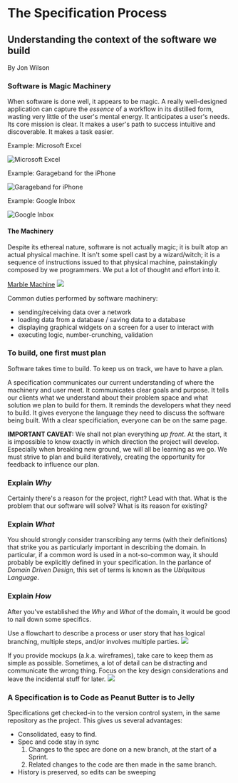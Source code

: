 # The Specification Process
## Understanding the context of the software we build

By Jon Wilson

### Software is Magic Machinery
When software is done well, it appears to be magic.  A really well-designed application can capture the *essence* of a workflow in its distilled form, wasting very little of the user's mental energy.  It anticipates a user's needs.  Its core mission is clear.  It makes a user's path to success intuitive and discoverable.  It makes a task easier.

Example: Microsoft Excel

![Microsoft Excel](excel.jpg)

Example: Garageband for the iPhone

![Garageband for iPhone](garageband-tracks.jpg)

Example: Google Inbox

![Google Inbox](google-inbox.gif)

#### The Machinery
Despite its ethereal nature, software is not actually magic; it is built atop an actual physical machine.  It isn't some spell cast by a wizard/witch; it is a sequence of instructions issued to that physical machine, painstakingly composed by we programmers.  We put a lot of thought and effort into it.

[Marble Machine](https://www.youtube.com/watch?v=IvUU8joBb1Q)
![](marble-machine.jpg)

Common duties performed by software machinery:
- sending/receiving data over a network
- loading data from a database / saving data to a database
- displaying graphical widgets on a screen for a user to interact with
- executing logic, number-crunching, validation

### To build, one first must plan
Software takes time to build.  To keep us on track, we have to have a plan.

A specification communicates our current understanding of where the machinery and user meet.
It communicates clear goals and purpose.
It tells our clients what we understand about their problem space and what solution we plan to build for them.
It reminds the developers what they need to build.
It gives everyone the language they need to discuss the software being built.
With a clear specificiation, everyone can be on the same page.

**IMPORTANT CAVEAT:** We shall not plan everything *up front*.  At the start, it is impossible to know exactly in which direction the project will develop.  Especially when breaking new ground, we will all be learning as we go.  We must strive to plan and build iteratively, creating the opportunity for feedback to influence our plan.

### Explain *Why*
Certainly there's a reason for the project, right?  Lead with that.  What is the problem that our software will solve?  What is its reason for existing?

### Explain *What*
You should strongly consider transcribing any terms (with their definitions) that strike you as particularly important in describing the domain.  In particular, if a common word is used in a not-so-common way, it should probably be explicitly defined in your specification.  In the parlance of *Domain Driven Design*, this set of terms is known as the *Ubiquitous Language*.

### Explain *How*
After you've established the *Why* and *What* of the domain, it would be good to nail down some specifics.

Use a flowchart to describe a process or user story that has logical branching, multiple steps, and/or involves multiple parties.
![](Flowchart-Example.png)

If you provide mockups (a.k.a. wireframes), take care to keep them as simple as possible.  Sometimes, a lot of detail can be distracting and communicate the wrong thing.  Focus on the key design considerations and leave the incidental stuff for later.
![](Wireframe-Example.png)


### A Specification is to Code as Peanut Butter is to Jelly
Specifications get checked-in to the version control system, in the same repository as the project.  This gives us several advantages:
- Consolidated, easy to find.
- Spec and code stay in sync
    1. Changes to the spec are done on a new branch, at the start of a Sprint.
    2. Related changes to the code are then made in the same branch.
- History is preserved, so edits can be sweeping